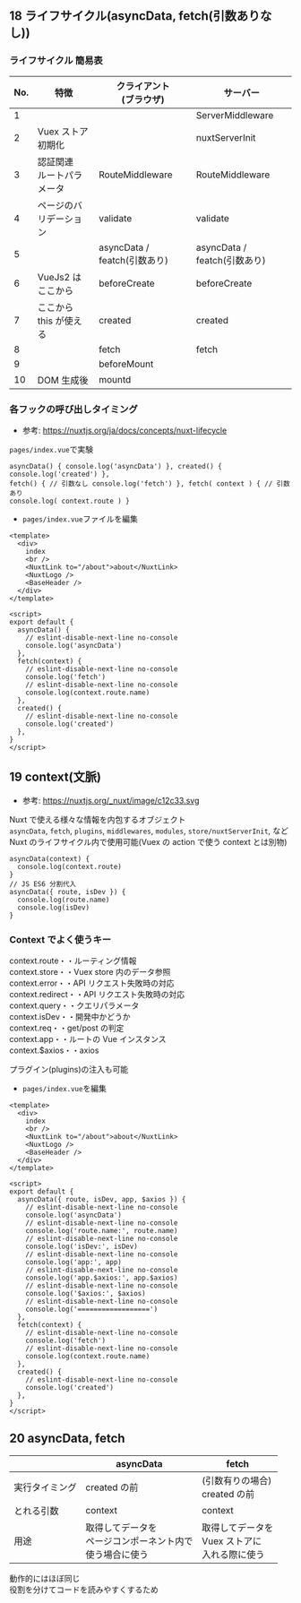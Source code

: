 ## 18 ライフサイクル(asyncData, fetch(引数ありなし))

### ライフサイクル 簡易表

| No. | 特徴                         | クライアント<br>(ブラウザ)   | サーバー                     |
| --- | ---------------------------- | ---------------------------- | ---------------------------- |
| 1   |                              |                              | ServerMiddleware             |
| 2   | Vuex ストア初期化            |                              | nuxtServerInit               |
| 3   | 認証関連<br>ルートパラメータ | RouteMiddleware              | RouteMiddleware              |
| 4   | ページのバリデーション       | validate                     | validate                     |
| 5   |                              | asyncData / featch(引数あり) | asyncData / featch(引数あり) |
| 6   | VueJs2 はここから            | beforeCreate                 | beforeCreate                 |
| 7   | ここから this が使える       | created                      | created                      |
| 8   |                              | fetch                        | fetch                        |
| 9   |                              | beforeMount                  |                              |
| 10  | DOM 生成後                   | mountd                       |                              |

### 各フックの呼び出しタイミング

- 参考: https://nuxtjs.org/ja/docs/concepts/nuxt-lifecycle <br>

`pages/index.vue`で実験<br>

```vue:index.vue
asyncData() { console.log('asyncData') }, created() { console.log('created') },
fetch() { // 引数なし console.log('fetch') }, fetch( context ) { // 引数あり
console.log( context.route ) }
```

- `pages/index.vue`ファイルを編集<br>

```vue:index.vue
<template>
  <div>
    index
    <br />
    <NuxtLink to="/about">about</NuxtLink>
    <NuxtLogo />
    <BaseHeader />
  </div>
</template>

<script>
export default {
  asyncData() {
    // eslint-disable-next-line no-console
    console.log('asyncData')
  },
  fetch(context) {
    // eslint-disable-next-line no-console
    console.log('fetch')
    // eslint-disable-next-line no-console
    console.log(context.route.name)
  },
  created() {
    // eslint-disable-next-line no-console
    console.log('created')
  },
}
</script>
```

## 19 context(文脈)

- 参考: https://nuxtjs.org/_nuxt/image/c12c33.svg <br>

Nuxt で使える様々な情報を内包するオブジェクト<br>
`asyncData`, `fetch`, `plugins`, `middlewares`, `modules`, `store/nuxtServerInit`, など Nuxt のライフサイクル内で使用可能(Vuex の action で使う context とは別物)<br>

```
asyncData(context) {
  console.log(context.route)
}
// JS ES6 分割代入
asyncData({ route, isDev }) {
  console.log(route.name)
  console.log(isDev)
}
```

### Context でよく使うキー

context.route・・ルーティング情報<br>
context.store・・Vuex store 内のデータ参照<br>
context.error・・API リクエスト失敗時の対応<br>
context.redirect・・API リクエスト失敗時の対応<br>
context.query・・クエリパラメータ<br>
context.isDev・・開発中かどうか<br>
context.req・・get/post の判定<br>
context.app・・ルートの Vue インスタンス<br>
context.\$axios・・axios<br>

プラグイン(plugins)の注入も可能<br>

- `pages/index.vue`を編集<br>

```vue:index.vue
<template>
  <div>
    index
    <br />
    <NuxtLink to="/about">about</NuxtLink>
    <NuxtLogo />
    <BaseHeader />
  </div>
</template>

<script>
export default {
  asyncData({ route, isDev, app, $axios }) {
    // eslint-disable-next-line no-console
    console.log('asyncData')
    // eslint-disable-next-line no-console
    console.log('route.name:', route.name)
    // eslint-disable-next-line no-console
    console.log('isDev:', isDev)
    // eslint-disable-next-line no-console
    console.log('app:', app)
    // eslint-disable-next-line no-console
    console.log('app.$axios:', app.$axios)
    // eslint-disable-next-line no-console
    console.log('$axios:', $axios)
    // eslint-disable-next-line no-console
    console.log('==================')
  },
  fetch(context) {
    // eslint-disable-next-line no-console
    console.log('fetch')
    // eslint-disable-next-line no-console
    console.log(context.route.name)
  },
  created() {
    // eslint-disable-next-line no-console
    console.log('created')
  },
}
</script>
```

## 20 asyncData, fetch

|                | asyncData                                                      | fetch                                               |
| -------------- | -------------------------------------------------------------- | --------------------------------------------------- |
| 実行タイミング | created の前                                                   | (引数有りの場合)<br>created の前                    |
| とれる引数     | context                                                        | context                                             |
| 用途           | 取得してデータを<br>ページコンポーネント内で<br>使う場合に使う | 取得してデータを<br>Vuex ストアに<br>入れる際に使う |

動作的にはほぼ同じ<br>
役割を分けてコードを読みやすくするため<br>
